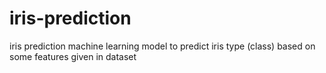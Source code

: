 # iris-prediction
iris prediction machine learning model to predict iris  type (class) based on some features given in dataset
